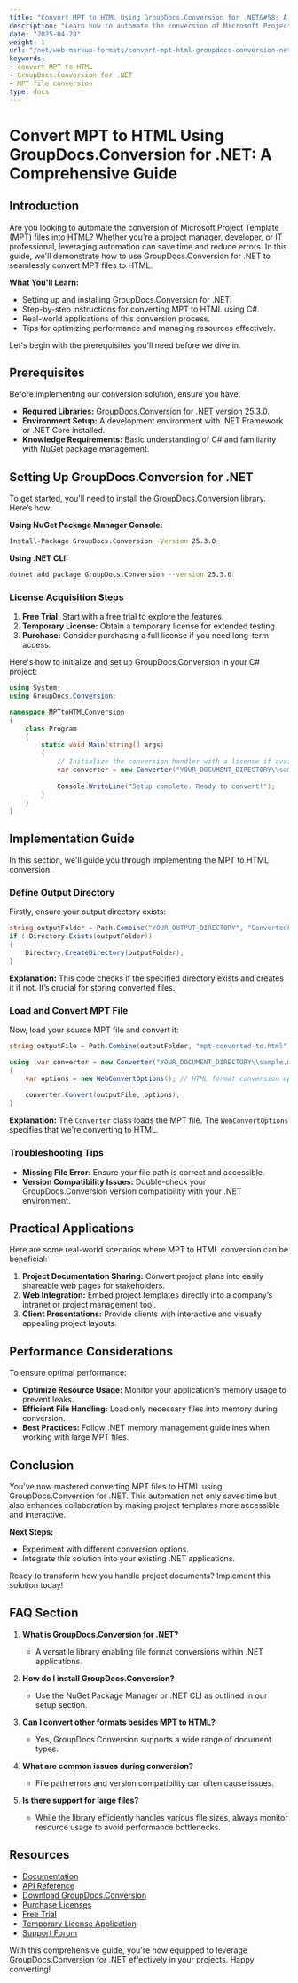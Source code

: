 ```yaml
---
title: "Convert MPT to HTML Using GroupDocs.Conversion for .NET&#58; A Comprehensive Guide"
description: "Learn how to automate the conversion of Microsoft Project Template files to HTML with GroupDocs.Conversion for .NET. Follow our step-by-step guide and optimize your project documentation sharing."
date: "2025-04-28"
weight: 1
url: "/net/web-markup-formats/convert-mpt-html-groupdocs-conversion-net/"
keywords:
- convert MPT to HTML
- GroupDocs.Conversion for .NET
- MPT file conversion
type: docs
---
```

# Convert MPT to HTML Using GroupDocs.Conversion for .NET: A Comprehensive Guide

## Introduction

Are you looking to automate the conversion of Microsoft Project Template (MPT) files into HTML? Whether you're a project manager, developer, or IT professional, leveraging automation can save time and reduce errors. In this guide, we'll demonstrate how to use GroupDocs.Conversion for .NET to seamlessly convert MPT files to HTML.

**What You'll Learn:**
- Setting up and installing GroupDocs.Conversion for .NET.
- Step-by-step instructions for converting MPT to HTML using C#.
- Real-world applications of this conversion process.
- Tips for optimizing performance and managing resources effectively.

Let's begin with the prerequisites you'll need before we dive in.

## Prerequisites

Before implementing our conversion solution, ensure you have:

- **Required Libraries:** GroupDocs.Conversion for .NET version 25.3.0.
- **Environment Setup:** A development environment with .NET Framework or .NET Core installed.
- **Knowledge Requirements:** Basic understanding of C# and familiarity with NuGet package management.

## Setting Up GroupDocs.Conversion for .NET

To get started, you'll need to install the GroupDocs.Conversion library. Here’s how:

**Using NuGet Package Manager Console:**
```bash
Install-Package GroupDocs.Conversion -Version 25.3.0
```

**Using .NET CLI:**
```bash
dotnet add package GroupDocs.Conversion --version 25.3.0
```

### License Acquisition Steps

1. **Free Trial:** Start with a free trial to explore the features.
2. **Temporary License:** Obtain a temporary license for extended testing.
3. **Purchase:** Consider purchasing a full license if you need long-term access.

Here's how to initialize and set up GroupDocs.Conversion in your C# project:

```csharp
using System;
using GroupDocs.Conversion;

namespace MPTtoHTMLConversion
{
    class Program
    {
        static void Main(string[] args)
        {
            // Initialize the conversion handler with a license if available.
            var converter = new Converter("YOUR_DOCUMENT_DIRECTORY\\sample.mpt");
            
            Console.WriteLine("Setup complete. Ready to convert!");
        }
    }
}
```

## Implementation Guide

In this section, we'll guide you through implementing the MPT to HTML conversion.

### Define Output Directory

Firstly, ensure your output directory exists:

```csharp
string outputFolder = Path.Combine("YOUR_OUTPUT_DIRECTORY", "ConvertedFiles");
if (!Directory.Exists(outputFolder))
{
    Directory.CreateDirectory(outputFolder);
}
```

**Explanation:** This code checks if the specified directory exists and creates it if not. It’s crucial for storing converted files.

### Load and Convert MPT File

Now, load your source MPT file and convert it:

```csharp
string outputFile = Path.Combine(outputFolder, "mpt-converted-to.html");

using (var converter = new Converter("YOUR_DOCUMENT_DIRECTORY\\sample.mpt"))
{
    var options = new WebConvertOptions(); // HTML format conversion options.
    
    converter.Convert(outputFile, options);
}
```

**Explanation:** The `Converter` class loads the MPT file. The `WebConvertOptions` specifies that we're converting to HTML.

### Troubleshooting Tips

- **Missing File Error:** Ensure your file path is correct and accessible.
- **Version Compatibility Issues:** Double-check your GroupDocs.Conversion version compatibility with your .NET environment.

## Practical Applications

Here are some real-world scenarios where MPT to HTML conversion can be beneficial:

1. **Project Documentation Sharing:** Convert project plans into easily shareable web pages for stakeholders.
2. **Web Integration:** Embed project templates directly into a company’s intranet or project management tool.
3. **Client Presentations:** Provide clients with interactive and visually appealing project layouts.

## Performance Considerations

To ensure optimal performance:

- **Optimize Resource Usage:** Monitor your application's memory usage to prevent leaks.
- **Efficient File Handling:** Load only necessary files into memory during conversion.
- **Best Practices:** Follow .NET memory management guidelines when working with large MPT files.

## Conclusion

You've now mastered converting MPT files to HTML using GroupDocs.Conversion for .NET. This automation not only saves time but also enhances collaboration by making project templates more accessible and interactive.

**Next Steps:**
- Experiment with different conversion options.
- Integrate this solution into your existing .NET applications.

Ready to transform how you handle project documents? Implement this solution today!

## FAQ Section

1. **What is GroupDocs.Conversion for .NET?**
   - A versatile library enabling file format conversions within .NET applications.

2. **How do I install GroupDocs.Conversion?**
   - Use the NuGet Package Manager or .NET CLI as outlined in our setup section.

3. **Can I convert other formats besides MPT to HTML?**
   - Yes, GroupDocs.Conversion supports a wide range of document types.

4. **What are common issues during conversion?**
   - File path errors and version compatibility can often cause issues.

5. **Is there support for large files?**
   - While the library efficiently handles various file sizes, always monitor resource usage to avoid performance bottlenecks.

## Resources
- [Documentation](https://docs.groupdocs.com/conversion/net/)
- [API Reference](https://reference.groupdocs.com/conversion/net/)
- [Download GroupDocs.Conversion](https://releases.groupdocs.com/conversion/net/)
- [Purchase Licenses](https://purchase.groupdocs.com/buy)
- [Free Trial](https://releases.groupdocs.com/conversion/net/)
- [Temporary License Application](https://purchase.groupdocs.com/temporary-license/)
- [Support Forum](https://forum.groupdocs.com/c/conversion/10)

With this comprehensive guide, you're now equipped to leverage GroupDocs.Conversion for .NET effectively in your projects. Happy converting!

